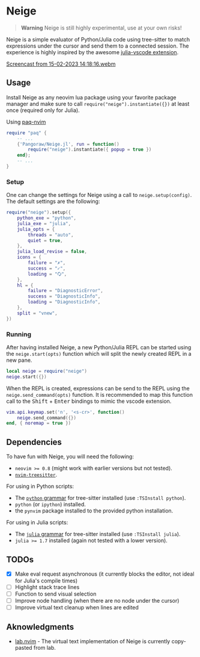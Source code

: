 # Neige

> **Warning**
> Neige is still highly experimental, use at your own risks!

Neige is a simple evaluator of Python/Julia code using tree-sitter to match expressions under the cursor and send them to a connected session. The experience is highly inspired by the awesome [julia-vscode extension](https://www.julia-vscode.org/).

[Screencast from 15-02-2023 14:18:16.webm](https://user-images.githubusercontent.com/9824244/219038564-4e493cc3-9fd5-4450-a098-ceec4fb41135.webm)


## Usage

Install Neige as any neovim lua package using your favorite package manager and make sure to call `require("neige").instantiate({})` at least once (required only for Julia).

Using [paq-nvim](https://github.com/savq/paq-nvim)

```lua
require "paq" {
    -- ...
    {'Pangoraw/Neige.jl', run = function()
        require("neige").instantiate({ popup = true })
    end};
    -- ...
}
```

### Setup

One can change the settings for Neige using a call to `neige.setup(config)`.
The default settings are the following:

```lua
require("neige").setup({
    python_exe = "python",
    julia_exe = "julia",
    julia_opts = {
        threads = "auto",
        quiet = true,
    },
    julia_load_revise = false,
    icons = {
        failure = "✗",
        success = "✓",
        loading = "🗘",
    },
    hl = {
        failure = "DiagnosticError",
        success = "DiagnosticInfo",
        loading = "DiagnosticInfo",
    },
    split = "vnew",
})
```

### Running

After having installed Neige, a new Python/Julia REPL can be started using the `neige.start(opts)` function which will split the newly created REPL in a new pane.

```lua
local neige = require("neige")
neige.start({})
```

When the REPL is created, expressions can be send to the REPL using the `neige.send_command(opts)` function. It is recommended to map this function call to the <kbd>Shift</kbd> + <kbd>Enter</kbd> bindings to mimic the vscode extension.

```lua
vim.api.keymap.set('n', '<s-cr>', function()
    neige.send_command({})
end, { noremap = true })
```

## Dependencies

To have fun with Neige, you will need the following:
 - `neovim >= 0.8` (might work with earlier versions but not tested).
 - [`nvim-treesitter`](https://github.com/nvim-treesitter/nvim-treesitter/).

For using in Python scripts:

 - The [`python` grammar](github.com/tree-sitter/tree-sitter-python) for tree-sitter installed (use `:TSInstall python`).
 - `python` (or `ipython`) installed.
 - the `pynvim` package installed to the provided python installation.

For using in Julia scripts:
 - The [`julia` grammar](github.com/tree-sitter/tree-sitter-julia) for tree-sitter installed (use `:TSInstall julia`).
 - `julia >= 1.7` installed (again not tested with a lower version).

## TODOs

 - [x] Make eval request asynchronous (it currently blocks the editor, not ideal for Julia's compile times)
 - [ ] Highlight stack trace lines
 - [ ] Function to send visual selection
 - [ ] Improve node handling (when there are no node under the cursor)
 - [ ] Improve virtual text cleanup when lines are edited

## Aknowledgments

 - [lab.nvim](https://github.com/0x100101/lab.nvim/) - The virtual text implementation of Neige is currently copy-pasted from lab.
